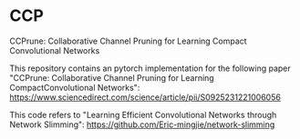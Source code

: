 # CCP
CCPrune: Collaborative Channel Pruning for Learning Compact Convolutional Networks

This repository contains an pytorch implementation for the following paper  
"CCPrune: Collaborative Channel Pruning for Learning CompactConvolutional Networks":
https://www.sciencedirect.com/science/article/pii/S0925231221006056


This code refers to "Learning Efficient Convolutional Networks through Network Slimming":
https://github.com/Eric-mingjie/network-slimming
